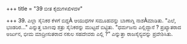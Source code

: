 +++
title = "39 ಬೀತ ಕೈದುಗಳಖಿಳದಳ"

+++
39. ಎಲ್ಲಾ ಸೈನಿಕರ ಕೆಳಗೆ ಬಿದ್ದÀ ಆಯುಧಗಳ ಸಮೂಹವನ್ನು ಬಾಣಾಗ್ನಿ ನಾಶÀಮಾಡಿತು. "ಎಲೆ, ಭಂಡರಿರ…" ಎನ್ನುತ್ತ  ಬಾಣವು ಶತ್ರು ಸೈನಿಕರನ್ನು ಮುಟ್ಟದೆ ಬಿಟ್ಟಿತು.  "ಧರ್ಮಜನು ಎಲ್ಲಿದ್ದಾನೆ ? ಪ್ರಖ್ಯಾತರಾದ ಅರ್ಜುನ, ಭೀಮ ಮಾದ್ರೀಸುತರಾದ ನಕುಲ ಸಹದೇವರು ಎಲ್ಲಿ ?" ಎನ್ನುತ್ತಾ ರಾಜಸೈನ್ಯವನ್ನು ಪ್ರವೇಶಿಸಿತು.